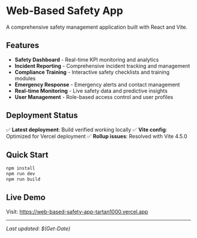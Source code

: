 # Web-Based Safety App

A comprehensive safety management application built with React and Vite.

## Features

- **Safety Dashboard** - Real-time KPI monitoring and analytics
- **Incident Reporting** - Comprehensive incident tracking and management
- **Compliance Training** - Interactive safety checklists and training modules
- **Emergency Response** - Emergency alerts and contact management
- **Real-time Monitoring** - Live safety data and predictive insights
- **User Management** - Role-based access control and user profiles

## Deployment Status

✅ **Latest deployment**: Build verified working locally
✅ **Vite config**: Optimized for Vercel deployment
✅ **Rollup issues**: Resolved with Vite 4.5.0

## Quick Start

```bash
npm install
npm run dev
npm run build
```

## Live Demo

Visit: https://web-based-safety-app-tartan1000.vercel.app

---
*Last updated: $(Get-Date)* 